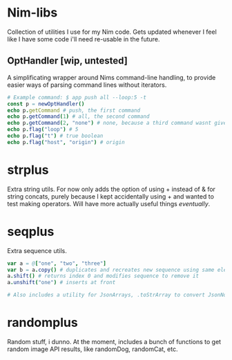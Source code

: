 # Nim-libs
Collection of utilities I use for my Nim code. Gets updated whenever I feel like I have some code i'll need re-usable in the future.

## OptHandler [wip, untested]
A simplificating wrapper around Nims command-line handling, to provide easier ways of parsing command lines without iterators.

```nim
# Example command: $ app push all --loop:5 -t
const p = newOptHandler()
echo p.getCommand # push, the first command
echo p.getCommand(1) # all, the second command
echo p.getCommand(2, "none") # none, because a third command wasnt given
echo p.flag("loop") # 5
echo p.flag("t") # true boolean
echo p.flag("host", "origin") # origin
```
# strplus
Extra string utils. For now only adds the option of using + instead of & for string concats, purely because I kept accidentally using + and wanted to test making operators. Will have more actually useful things *eventually*.

# seqplus
Extra sequence utils.

```nim
var a = @["one", "two", "three"]
var b = a.copy() # duplicates and recreates new sequence using same elements
a.shift() # returns index 0 and modifies sequence to remove it
a.unshift("one") # inserts at front

# Also includes a utility for JsonArrays, .toStrArray to convert JsonNode arrays in to arrays of strings
```

# randomplus
Random stuff, i dunno.
At the moment, includes a bunch of functions to get random image API results, like randomDog, randomCat, etc.
